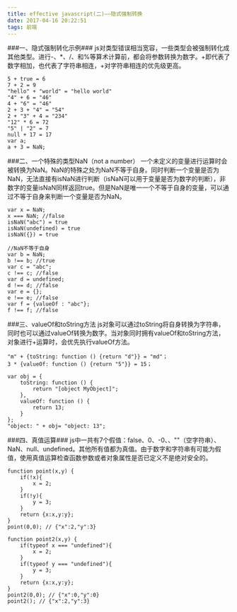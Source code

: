 ```yaml
---
title: effective javascript(二)——隐式强制转换
date: 2017-04-16 20:22:51
tags: 前端
---
```

###一、隐式强制转化示例###
js对类型错误相当宽容，一些类型会被强制转化成其他类型。进行-、*、/、和%等算术计算前，都会将参数转换为数字。+即代表了数字相加，也代表了字符串相连，+对字符串相连的优先级更高。

<!-- more -->


```
5 + true = 6
7 + 2 = 9
"hello" + "world" = "hello world"
"4" + 6 = "46"
4 + "6" = "46"
2 + 3 + "4" = "54"
2 + "3" + 4 = "234"
"12" * 6 = 72
"5" | "2" = 7
null + 17 = 17
var a;
a + 3 = NaN;
```
###二、一个特殊的类型NaN（not a number）
一个未定义的变量进行运算时会被转换为NaN。NaN的特殊之处为NaN不等于自身。同时判断一个变量是否为NaN，无法直接有isNaN进行判断（isNaN可以用于变量是否为数字的判断），非数字的变量isNaN同样返回true。但是NaN是唯一一个不等于自身的变量，可以通过不等于自身来判断一个变量是否为NaN。

```
var x = NaN;
x === NaN; //false
isNaN("abc") = true
isNaN(undefined) = true
isNaN({}) = true

//NaN不等于自身
var b = NaN;
b !== b; //true
var c = "abc";
c !== c; //false
var d = undefined;
d !== d; //false
var e = {};
e !== e; //false
var f = {valueOf : "abc"};
f !== f; //false
```
###三、valueOf和toString方法
js对象可以通过toString将自身转换为字符串，同时也可以通过valueOf转换为数字。当对象同时拥有valueOf和toString方法，对象进行+运算时，会优先执行valueOf方法。

```
"m" + {toString: function () {return "d"}} = "md"；
3 * {valueOf: function () {return "5"}} = 15；

var obj = {
	toString: function () {
		return "[object MyObject]";
	},
	valueOf: function () {
		return 13;
	}
}; 
"object: " + obj= "object: 13";
```
###四、真值运算###
js中一共有7个假值：false、0、-0、、""（空字符串）、NaN、null、undefined。其他所有值都为真值。由于数字和字符串有可能为假值，使用真值运算检查函数参数或者对象属性是否已定义不是绝对安全的。

```
function point(x,y) {
	if(!x){
		x = 2;
	}
	if(!y){
		y = 3;
	}
	return {x:x,y:y};
}
point(0,0); // {"x":2,"y":3}

function point2(x,y) {
	if(typeof x === "undefined"){
		x = 2;
	}
	if(typeof y === "undefined"){
		y = 3;
	}
	return {x:x,y:y};
}
point2(0,0); // {"x":0,"y":0}
point2(); // {"x":2,"y":3}
```


